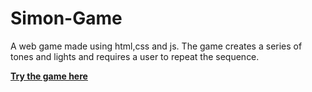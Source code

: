 # Simon-Game
A web game made using html,css and js. The game creates a series of tones and lights and requires a user to repeat the sequence. 

<a href="https://atheistsoldier.github.io/Simon-Game/"><b>Try the game here</b></a>
